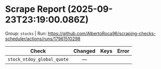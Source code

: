 # Scrape Report (2025-09-23T23:19:00.086Z)

Group: `stocks`  |  Run: https://github.com/AlbertoRoca96/scraping-checks-scheduler/actions/runs/17961510298

| Check | Changed | Keys | Error |
|---|:---:|:--|:--|
| `stock_ntdoy_global_quote` | — |  |  |
